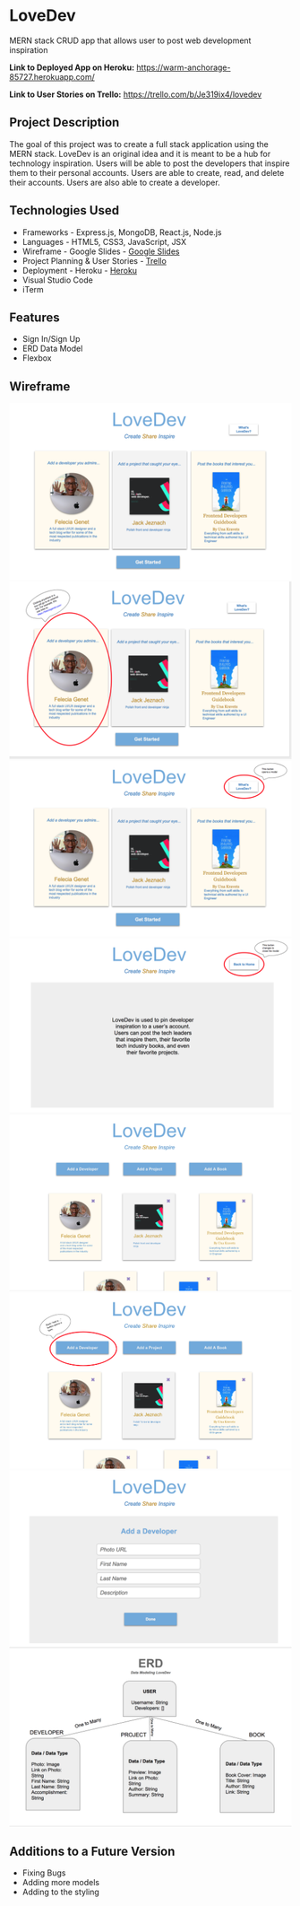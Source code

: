 # LoveDev
MERN stack CRUD app that allows user to post web development inspiration

**Link to Deployed App on Heroku:** <https://warm-anchorage-85727.herokuapp.com/>  

**Link to User Stories on Trello:** <https://trello.com/b/Je319ix4/lovedev>

## Project Description

The goal of this project was to create a full stack application using the MERN stack. LoveDev is an original idea and it is meant to be a hub for technology inspiration. Users will be able to post the developers that inspire them to their personal accounts. Users are able to create, read, and delete their accounts. Users are also able to create a developer.


## Technologies Used

  * Frameworks - Express.js, MongoDB, React.js, Node.js
  * Languages - HTML5, CSS3, JavaScript, JSX
  * Wireframe - Google Slides - [Google Slides](https://docs.google.com/presentation/d/1jbx5QgXDVRO9SJYmeNgALbtJmm9SCrstkGEfUriJf4k/edit?usp=sharing)
  * Project Planning & User Stories - [Trello](https://trello.com/b/Je319ix4/lovedev)
  * Deployment - Heroku - [Heroku](https://warm-anchorage-85727.herokuapp.com/)
  * Visual Studio Code
  * iTerm


## Features
 
  * Sign In/Sign Up
  * ERD Data Model
  * Flexbox


## Wireframe

![Wireframe](public/images/1.png)
![Wireframe](public/images/2.png)
![Wireframe](public/images/3.png)
![Wireframe](public/images/4.png)
![Wireframe](public/images/5.png)
![Wireframe](public/images/6.png)
![Wireframe](public/images/7.png)
![Wireframe](public/images/erd.png)


## Additions to a Future Version

  * Fixing Bugs
  * Adding more models
  * Adding to the styling
